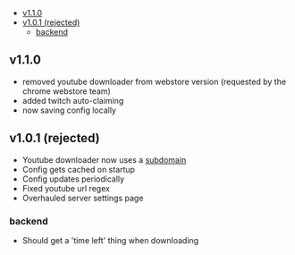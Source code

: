 - [v1.1.0](#v110)
- [v1.0.1 (rejected)](#v101-rejected)
  - [backend](#backend)

## v1.1.0
- removed youtube downloader from webstore version (requested by the chrome webstore team)
- added twitch auto-claiming
- now saving config locally

## v1.0.1 (rejected)
- Youtube downloader now uses a [subdomain](https://ytdl.yuji.app/)
- Config gets cached on startup
- Config updates periodically
- Fixed youtube url regex
- Overhauled server settings page

### backend
  - Should get a 'time left' thing when downloading